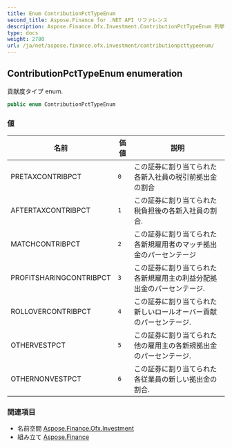 ```yaml
---
title: Enum ContributionPctTypeEnum
second_title: Aspose.Finance for .NET API リファレンス
description: Aspose.Finance.Ofx.Investment.ContributionPctTypeEnum 列挙. 貢献度タイプ enum.
type: docs
weight: 2780
url: /ja/net/aspose.finance.ofx.investment/contributionpcttypeenum/
---
```

## ContributionPctTypeEnum enumeration

貢献度タイプ enum.

```csharp
public enum ContributionPctTypeEnum
```

### 値

| 名前 | 価値 | 説明 |
| --- | --- | --- |
| PRETAXCONTRIBPCT | `0` | この証券に割り当てられた各新入社員の税引前拠出金の割合 |
| AFTERTAXCONTRIBPCT | `1` | この証券に割り当てられた税負担後の各新入社員の割合. |
| MATCHCONTRIBPCT | `2` | この証券に割り当てられた各新規雇用者のマッチ拠出金のパーセンテージ |
| PROFITSHARINGCONTRIBPCT | `3` | この証券に割り当てられた各新規雇用主の利益分配拠出金のパーセンテージ. |
| ROLLOVERCONTRIBPCT | `4` | この証券に割り当てられた新しいロールオーバー貢献のパーセンテージ. |
| OTHERVESTPCT | `5` | この証券に割り当てられた他の雇用主の各新規拠出金のパーセンテージ. |
| OTHERNONVESTPCT | `6` | この証券に割り当てられた各従業員の新しい拠出金の割合. |

### 関連項目

* 名前空間 [Aspose.Finance.Ofx.Investment](../../aspose.finance.ofx.investment/)
* 組み立て [Aspose.Finance](../../)



